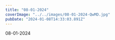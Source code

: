 ```yaml
---
title: "08-01-2024"
coverImage: "../../images/08-01-2024-QwMD.jpg"
pubDate: "2024-01-08T14:33:03.891Z"
---
```


08-01-2024
